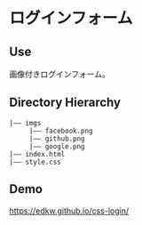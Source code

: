 # ログインフォーム

## Use

画像付きログインフォーム。

## Directory Hierarchy

```
|—— imgs
     |—— facebook.png
     |—— github.png
     |—— google.png
|—— index.html
|—— style.css
```

## Demo

<a href="https://edkw.github.io/css-login/" target="_blank">https://edkw.github.io/css-login/</a>
